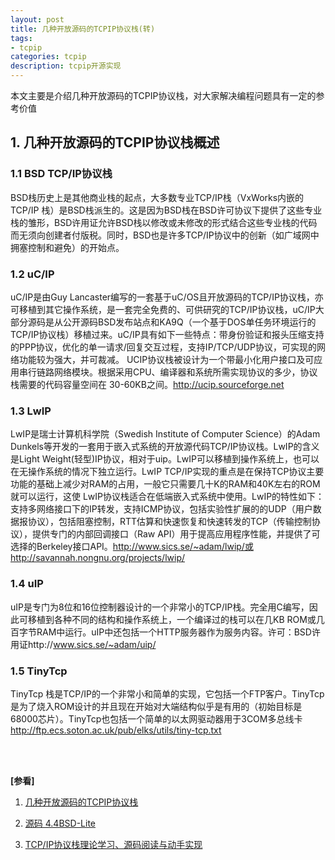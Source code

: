 ```yaml
---
layout: post
title: 几种开放源码的TCPIP协议栈(转)
tags:
- tcpip
categories: tcpip
description: tcpip开源实现
---
```


本文主要是介绍几种开放源码的TCPIP协议栈，对大家解决编程问题具有一定的参考价值


<!-- more -->


## 1. 几种开放源码的TCPIP协议栈概述

### 1.1 BSD TCP/IP协议栈
BSD栈历史上是其他商业栈的起点，大多数专业TCP/IP栈（VxWorks内嵌的TCP/IP 栈）是BSD栈派生的。这是因为BSD栈在BSD许可协议下提供了这些专业栈的雏形，BSD许用证允许BSD栈以修改或未修改的形式结合这些专业栈的代码而无须向创建者付版税。同时，BSD也是许多TCP/IP协议中的创新（如广域网中拥塞控制和避免）的开始点。

### 1.2 uC/IP

uC/IP是由Guy Lancaster编写的一套基于uC/OS且开放源码的TCP/IP协议栈，亦可移植到其它操作系统，是一套完全免费的、可供研究的TCP/IP协议栈，uC/IP大部分源码是从公开源码BSD发布站点和KA9Q（一个基于DOS单任务环境运行的TCP/IP协议栈）移植过来。uC/IP具有如下一些特点：带身份验证和报头压缩支持的PPP协议，优化的单一请求/回复交互过程，支持IP/TCP/UDP协议，可实现的网络功能较为强大，并可裁减。 UCIP协议栈被设计为一个带最小化用户接口及可应用串行链路网络模块。根据采用CPU、编译器和系统所需实现协议的多少，协议栈需要的代码容量空间在 30-60KB之间。http://ucip.sourceforge.net


### 1.3 LwIP

LwIP是瑞士计算机科学院（Swedish Institute of Computer Science）的Adam Dunkels等开发的一套用于嵌入式系统的开放源代码TCP/IP协议栈。LwIP的含义是Light Weight(轻型)IP协议，相对于uip。LwIP可以移植到操作系统上，也可以在无操作系统的情况下独立运行。LwIP TCP/IP实现的重点是在保持TCP协议主要功能的基础上减少对RAM的占用，一般它只需要几十K的RAM和40K左右的ROM就可以运行，这使 LwIP协议栈适合在低端嵌入式系统中使用。LwIP的特性如下：支持多网络接口下的IP转发，支持ICMP协议，包括实验性扩展的的UDP（用户数据报协议），包括阻塞控制，RTT估算和快速恢复和快速转发的TCP（传输控制协议），提供专门的内部回调接口（Raw API）用于提高应用程序性能，并提供了可选择的Berkeley接口API。http://www.sics.se/~adam/lwip/或http://savannah.nongnu.org/projects/lwip/


### 1.4 uIP

uIP是专门为8位和16位控制器设计的一个非常小的TCP/IP栈。完全用C编写，因此可移植到各种不同的结构和操作系统上，一个编译过的栈可以在几KB ROM或几百字节RAM中运行。uIP中还包括一个HTTP服务器作为服务内容。许可：BSD许用证http://www.sics.se/~adam/uip/

### 1.5 TinyTcp

TinyTcp 栈是TCP/IP的一个非常小和简单的实现，它包括一个FTP客户。TinyTcp是为了烧入ROM设计的并且现在开始对大端结构似乎是有用的（初始目标是68000芯片）。TinyTcp也包括一个简单的以太网驱动器用于3COM多总线卡 http://ftp.ecs.soton.ac.uk/pub/elks/utils/tiny-tcp.txt



<br />
<br />

**[参看]**

1. [几种开放源码的TCPIP协议栈](http://m.weizhi.cc/tech/detail-243328.html)

2. [源码 4.4BSD-Lite](https://blog.csdn.net/ljyljyok/article/details/126953803)

3. [TCP/IP协议栈理论学习、源码阅读与动手实现](https://zhuanlan.zhihu.com/p/483609597?utm_id=0)

<br />
<br />
<br />